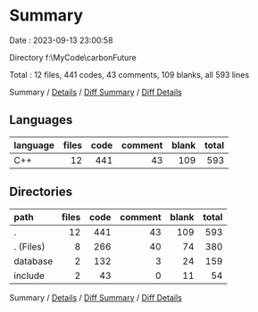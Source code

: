 # Summary

Date : 2023-09-13 23:00:58

Directory f:\\MyCode\\carbonFuture

Total : 12 files,  441 codes, 43 comments, 109 blanks, all 593 lines

Summary / [Details](details.md) / [Diff Summary](diff.md) / [Diff Details](diff-details.md)

## Languages
| language | files | code | comment | blank | total |
| :--- | ---: | ---: | ---: | ---: | ---: |
| C++ | 12 | 441 | 43 | 109 | 593 |

## Directories
| path | files | code | comment | blank | total |
| :--- | ---: | ---: | ---: | ---: | ---: |
| . | 12 | 441 | 43 | 109 | 593 |
| . (Files) | 8 | 266 | 40 | 74 | 380 |
| database | 2 | 132 | 3 | 24 | 159 |
| include | 2 | 43 | 0 | 11 | 54 |

Summary / [Details](details.md) / [Diff Summary](diff.md) / [Diff Details](diff-details.md)